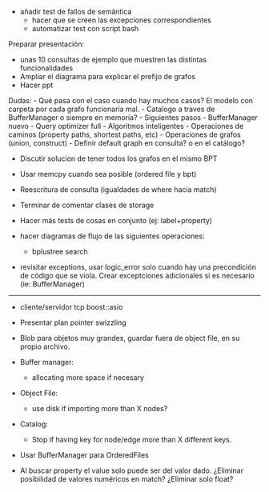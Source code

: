+ añadir test de fallos de semántica
    - hacer que se creen las excepciones correspondientes
    - automatizar test con script bash

Preparar presentación:
 - unas 10 consultas de ejemplo que muestren las distintas funcionalidades
 - Ampliar el diagrama para explicar el prefijo de grafos
 - Hacer ppt

Dudas:
    - Qué pasa con el caso cuando hay muchos casos? El modelo con carpeta por cada grafo
      funcionaría mal.
    - Catalogo a traves de BufferManager o siempre en memoria?
    - Siguientes pasos
        - BufferManager nuevo
        - Query optimizer full
        - Algoritmos inteligentes
        - Operaciones de caminos (property paths, shortest paths, etc)
        - Operaciones de grafos (union, construct)
    - Definir default graph en consulta? o en el catálogo?
- Discutir solucion de tener todos los grafos en el mismo BPT


- Usar memcpy cuando sea posible (ordered file y bpt)
- Reescritura de consulta (igualdades de where hacia match)

- Terminar de comentar clases de storage
- Hacer más tests de cosas en conjunto (ej: label+property)
- hacer diagramas de flujo de las siguientes operaciones:
    - bplustree search
- revisitar exceptions, usar logic_error solo cuando hay una precondición de código que se viola. Crear
  exceptciones adicionales si es necesario (ie: BufferManager)
____________________________

- cliente/servidor tcp boost::asio
- Presentar plan pointer swizzling

- Blob para objetos muy grandes, guardar fuera de object file, en su propio archivo.
- Buffer manager:
    - allocating more space if necesary
- Object File:
    - use disk if importing more than X nodes?
- Catalog:
    - Stop if having key for node/edge more than X different keys.
- Usar BufferManager para OrderedFiles
- Al buscar property el value solo puede ser del valor dado. ¿Eliminar posibilidad de valores numéricos en match? ¿Eliminar solo float?
